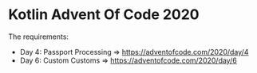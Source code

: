# Kotlin Advent Of Code 2020

The requirements:
- Day 4: Passport Processing => https://adventofcode.com/2020/day/4
- Day 6: Custom Customs => https://adventofcode.com/2020/day/6
